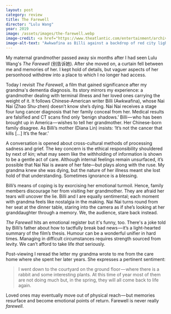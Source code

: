 ```yaml
---
layout: post
category: review
title: The Farewell
director: "Lulu Wang"
year: 2019
image: /assets/images/the-farewell.webp
image-credit: <a href="https://www.theatlantic.com/entertainment/archive/2019/07/farewell-lulu-wang-movie-review-awkwafina/593464/">A24</a>
image-alt-text: "Awkwafina as Billi against a backdrop of red city lights, her eyes gazing upwards."
---
```


My maternal grandmother passed away six months after I had seen Lulu Wang's _The Farewell_ (别告诉她). After she moved on, a curtain fell between me and memories of her. I kept hold of details, but vaguer aspects of her personhood withdrew into a place to which I no longer had access.

Today I revisit _The Farewell_, a film that gained significance after my grandma's dementia diagnosis. Its story mirrors my experience: a grandmother dealing with terminal illness and her loved ones carrying the weight of it. It follows Chinese-American writer Billi (Awkwafina), whose Nai Nai (Zhao Shu-zhen) doesn’t know she’s dying. Nai Nai receives a stage four lung cancer diagnosis that her family conceal from her. Medical results are falsified and CT scans find only ‘benign shadows.’ Billi — who has been brought up in America — wishes to tell her grandmother. Her Chinese-born family disagree. As Billi’s mother (Diana Lin) insists: ‘It’s not the cancer that kills [...] It’s the fear.’

A conversation is opened about cross-cultural methods of processing sadness and grief. The key concern is the ethical responsibility shouldered by next of kin; what may seem like the withholding of information is shown to be a gentle act of care. Although internal feelings remain unsurfaced, it’s possible that Nai Nai is aware of her fate—but plays along with the ruse. My grandma knew she was dying, but the nature of her illness meant she lost hold of that understanding. Sometimes ignorance is a blessing.

Billi’s means of coping is by exorcising her emotional turmoil. Hence, family members discourage her from visiting her grandmother. They are afraid her tears will uncover the lie. Billi and I are equally sentimental; each moment with grandma feels like nostalgia in the making. Nai Nai turns round from her seat at the dinner table, staring into the camera as if she’s looking at her granddaughter through a memory. We, the audience, stare back instead.

_The Farewell_ hits an emotional register but it's funny, too. There's a joke told by Billi’s father about how to tactfully break bad news — it’s a light-hearted summary of the film’s thesis. Humour can be a wonderful unifier in hard times. Managing in difficult circumstances requires strength sourced from levity. We can’t afford to take life _that_ seriously.

Post-viewing I reread the letter my grandma wrote to me from the care home where she spent her later years. She expresses a pertinent sentiment:

> I went down to the courtyard on the ground floor — where there is a rabbit and some interesting plants. At this time of year most of them are not doing much but, in the spring, they will all come back to life again.

Loved ones may eventually move out of physical reach — but memories resurface and become emotional points of return. Farewell is never really _farewell_.
